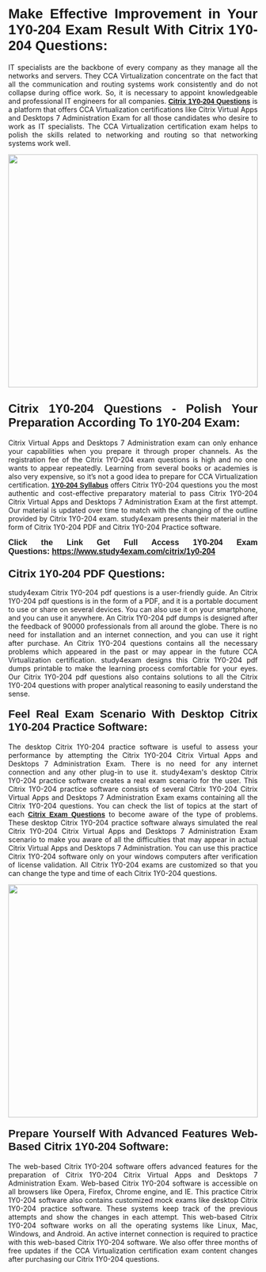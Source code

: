 <h1 style="text-align: justify;"><strong><span style="font-family:Lucida Sans Unicode,Lucida Grande,sans-serif;">Make Effective Improvement in Your 1Y0-204 Exam Result With Citrix 1Y0-204 Questions:</span></strong></h1>

<p style="text-align: justify;">IT specialists are the backbone of every company as they manage all the networks and servers. They CCA Virtualization concentrate on the fact that all the communication and routing systems work consistently and do not collapse during office work. So, it is necessary to appoint knowledgeable and professional IT engineers for all companies. <a href="https://www.study4exam.com/citrix/free-1y0-204-questions"><span style="font-family:Verdana,Geneva,sans-serif;"><strong>Citrix 1Y0-204 Questions</strong></span></a> is a platform that offers CCA Virtualization certifications like Citrix Virtual Apps and Desktops 7 Administration Exam for all those candidates who desire to work as IT specialists. The CCA Virtualization certification exam helps to polish the skills related to networking and routing so that networking systems work well.</p>

<p style="text-align: justify;"><a href="https://www.study4exam.com/citrix/1y0-204"><img alt="" src="https://www.thequestionanswers.com/wp-content/uploads/2022/02/Study4Exam-Cert-Exams-Questions.webp" style="width: 100%; height: 470px;" /></a></p>

<h2 style="text-align: justify;"><strong><span style="font-size:24px;"><span style="font-family:Lucida Sans Unicode,Lucida Grande,sans-serif;">Citrix 1Y0-204 Questions - Polish Your Preparation According To 1Y0-204 Exam:</span></span></strong></h2>

<p style="text-align: justify;">Citrix Virtual Apps and Desktops 7 Administration exam can only enhance your capabilities when you prepare it through proper channels. As the registration fee of the Citrix 1Y0-204 exam questions is high and no one wants to appear repeatedly. Learning from several books or academies is also very expensive, so it’s not a good idea to prepare for CCA Virtualization certification. <span style="font-family:Verdana,Geneva,sans-serif;"><a href="https://www.study4exam.com/citrix/syllabus/1y0-204"><strong>1Y0-204 Syllabus</strong></a></span> offers Citrix 1Y0-204 questions you the most authentic and cost-effective preparatory material to pass Citrix 1Y0-204 Citrix Virtual Apps and Desktops 7 Administration Exam at the first attempt. Our material is updated over time to match with the changing of the outline provided by Citrix 1Y0-204 exam. study4exam presents their material in the form of Citrix 1Y0-204 PDF and Citrix 1Y0-204 Practice software.</p>

<p style="text-align: justify;"><strong><span style="font-size:16px;"><span style="font-family:Lucida Sans Unicode,Lucida Grande,sans-serif;">Click the Link Get Full Access 1Y0-204 Exam Questions: <a href="https://www.study4exam.com/citrix/1y0-204">https://www.study4exam.com/citrix/1y0-204</a></span></span></strong></p>

<h3 style="text-align: justify;"><span style="font-size:22px;"><strong><span style="font-family:Lucida Sans Unicode,Lucida Grande,sans-serif;">Citrix 1Y0-204 PDF Questions:</span></strong></span></h3>

<p style="text-align: justify;">study4exam Citrix 1Y0-204 pdf questions is a user-friendly guide. An Citrix 1Y0-204 pdf questions is in the form of a PDF, and it is a portable document to use or share on several devices. You can also use it on your smartphone, and you can use it anywhere. An Citrix 1Y0-204 pdf dumps is designed after the feedback of 90000 professionals from all around the globe. There is no need for installation and an internet connection, and you can use it right after purchase. An Citrix 1Y0-204 questions contains all the necessary problems which appeared in the past or may appear in the future CCA Virtualization certification. study4exam designs this Citrix 1Y0-204 pdf dumps printable to make the learning process comfortable for your eyes. Our Citrix 1Y0-204 pdf questions also contains solutions to all the Citrix 1Y0-204 questions with proper analytical reasoning to easily understand the sense.</p>

<h4 style="text-align: justify;"><strong><span style="font-size:22px;"><span style="font-family:Lucida Sans Unicode,Lucida Grande,sans-serif;">Feel Real Exam Scenario With Desktop Citrix 1Y0-204 Practice Software:</span></span></strong></h4>

<p style="text-align: justify;">The desktop Citrix 1Y0-204 practice software is useful to assess your performance by attempting the Citrix 1Y0-204 Citrix Virtual Apps and Desktops 7 Administration Exam. There is no need for any internet connection and any other plug-in to use it. study4exam's desktop Citrix 1Y0-204 practice software creates a real exam scenario for the user. This Citrix 1Y0-204 practice software consists of several Citrix 1Y0-204 Citrix Virtual Apps and Desktops 7 Administration Exam exams containing all the Citrix 1Y0-204 questions. You can check the list of topics at the start of each<font face="Verdana, Geneva, sans-serif"><b> </b></font><a href="https://www.study4exam.com/citrix-exams"><span style="font-family:Verdana,Geneva,sans-serif;"><strong>Citrix Exam Questions</strong></span></a> to become aware of the type of problems. These desktop Citrix 1Y0-204 practice software always simulated the real Citrix 1Y0-204 Citrix Virtual Apps and Desktops 7 Administration Exam scenario to make you aware of all the difficulties that may appear in actual Citrix Virtual Apps and Desktops 7 Administration. You can use this practice Citrix 1Y0-204 software only on your windows computers after verification of license validation. All Citrix 1Y0-204 exams are customized so that you can change the type and time of each Citrix 1Y0-204 questions.</p>

<p style="text-align: justify;"><a href="https://www.study4exam.com/citrix/1y0-204"><img alt="" src="https://www.thequestionanswers.com/wp-content/uploads/2022/02/Study4Exam-Cert-Exams-Questions-Discount.webp" style="width: 100%; height: 470px;" /></a></p>

<h4 style="text-align: justify;"><strong><span style="font-size:22px;"><span style="font-family:Lucida Sans Unicode,Lucida Grande,sans-serif;">Prepare Yourself With Advanced Features Web-Based Citrix 1Y0-204 Software:</span></span></strong></h4>

<p style="text-align: justify;">The web-based Citrix 1Y0-204 software offers advanced features for the preparation of Citrix 1Y0-204 Citrix Virtual Apps and Desktops 7 Administration Exam. Web-based Citrix 1Y0-204 software is accessible on all browsers like Opera, Firefox, Chrome engine, and IE. This practice Citrix 1Y0-204 software also contains customized mock exams like desktop Citrix 1Y0-204 practice software. These systems keep track of the previous attempts and show the changes in each attempt. This web-based Citrix 1Y0-204 software works on all the operating systems like Linux, Mac, Windows, and Android. An active internet connection is required to practice with this web-based Citrix 1Y0-204 software. We also offer three months of free updates if the CCA Virtualization certification exam content changes after purchasing our Citrix 1Y0-204 questions.</p>
